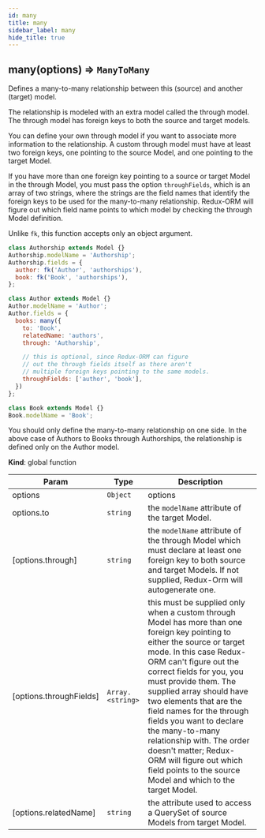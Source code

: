 ```yaml
---
id: many
title: many
sidebar_label: many
hide_title: true
---
```


<a name="many"></a>

## many(options) ⇒ <code>ManyToMany</code>
Defines a many-to-many relationship between
this (source) and another (target) model.

The relationship is modeled with an extra model called the through model.
The through model has foreign keys to both the source and target models.

You can define your own through model if you want to associate more information
to the relationship. A custom through model must have at least two foreign keys,
one pointing to the source Model, and one pointing to the target Model.

If you have more than one foreign key pointing to a source or target Model in the
through Model, you must pass the option `throughFields`, which is an array of two
strings, where the strings are the field names that identify the foreign keys to
be used for the many-to-many relationship. Redux-ORM will figure out which field name
points to which model by checking the through Model definition.

Unlike `fk`, this function accepts only an object argument.

```javascript
class Authorship extends Model {}
Authorship.modelName = 'Authorship';
Authorship.fields = {
  author: fk('Author', 'authorships'),
  book: fk('Book', 'authorships'),
};

class Author extends Model {}
Author.modelName = 'Author';
Author.fields = {
  books: many({
    to: 'Book',
    relatedName: 'authors',
    through: 'Authorship',

    // this is optional, since Redux-ORM can figure
    // out the through fields itself as there aren't
    // multiple foreign keys pointing to the same models.
    throughFields: ['author', 'book'],
  })
};

class Book extends Model {}
Book.modelName = 'Book';
```

You should only define the many-to-many relationship on one side. In the
above case of Authors to Books through Authorships, the relationship is
defined only on the Author model.

**Kind**: global function  

| Param | Type | Description |
| --- | --- | --- |
| options | <code>Object</code> | options |
| options.to | <code>string</code> | the `modelName` attribute of the target Model. |
| [options.through] | <code>string</code> | the `modelName` attribute of the through Model which                                    must declare at least one foreign key to both source and                                    target Models. If not supplied, Redux-Orm will autogenerate                                    one. |
| [options.throughFields] | <code>Array.&lt;string&gt;</code> | this must be supplied only when a custom through                                            Model has more than one foreign key pointing to                                            either the source or target mode. In this case                                            Redux-ORM can't figure out the correct fields for                                            you, you must provide them. The supplied array should                                            have two elements that are the field names for the                                            through fields you want to declare the many-to-many                                            relationship with. The order doesn't matter;                                            Redux-ORM will figure out which field points to                                            the source Model and which to the target Model. |
| [options.relatedName] | <code>string</code> | the attribute used to access a QuerySet                                          of source Models from target Model. |

